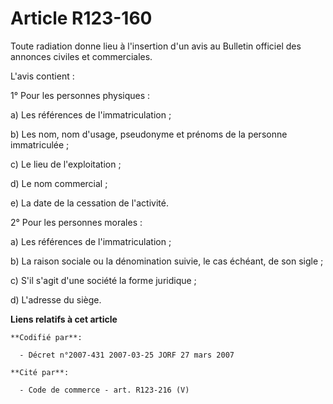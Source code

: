 # Article R123-160

Toute radiation donne lieu à l'insertion d'un avis au Bulletin officiel des annonces civiles et commerciales.

L'avis contient :

1° Pour les personnes physiques :

a) Les références de l'immatriculation ;

b) Les nom, nom d'usage, pseudonyme et prénoms de la personne immatriculée ;

c) Le lieu de l'exploitation ;

d) Le nom commercial ;

e) La date de la cessation de l'activité.

2° Pour les personnes morales :

a) Les références de l'immatriculation ;

b) La raison sociale ou la dénomination suivie, le cas échéant, de son sigle ;

c) S'il s'agit d'une société la forme juridique ;

d) L'adresse du siège.

**Liens relatifs à cet article**

	**Codifié par**:

	  - Décret n°2007-431 2007-03-25 JORF 27 mars 2007

	**Cité par**:

	  - Code de commerce - art. R123-216 (V)
